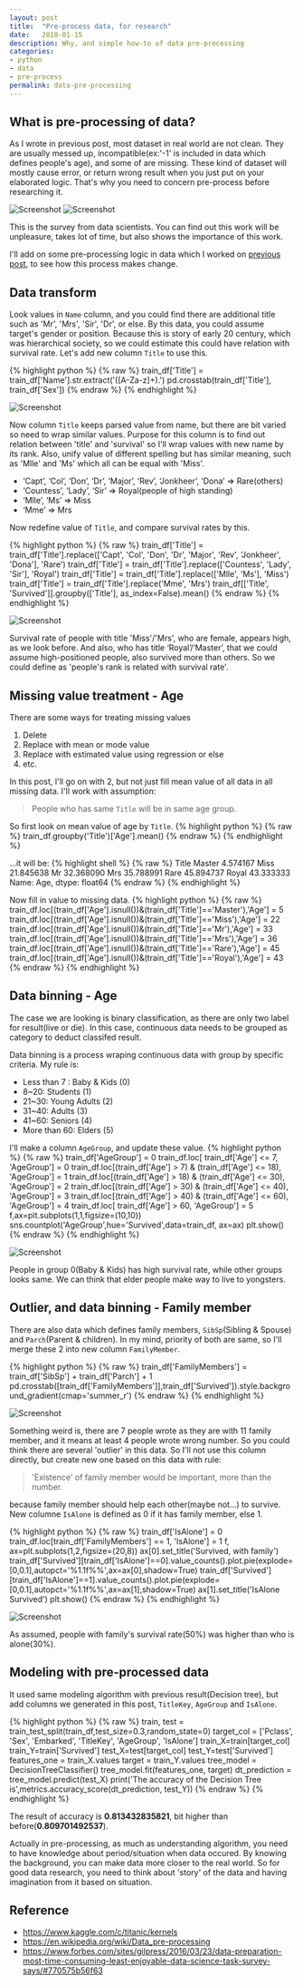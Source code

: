```yaml
---
layout: post
title:  "Pre-process data, for research"
date:   2018-01-15
description: Why, and simple how-to of data pre-processing
categories:
- python
- data
- pre-process
permalink: data-pre-processing
---
```



## What is pre-processing of data?
As I wrote in previous post, most dataset in real world are not clean. They are usually messed up, incompatible(ex:'-1' is included in data which defines people's age), and some of are missing. These kind of dataset will mostly cause error, or return wrong result when you just put on your elaborated logic. That's why you need to concern pre-process before researching it.

![Screenshot](/assets/post_img/data-pre-processing/data-pre-process-enjoyable.png)
![Screenshot](/assets/post_img/data-pre-processing/data-pre-process-spend-time.png)

This is the survey from data scientists. You can find out this work will be unpleasure, takes lot of time, but also shows the importance of this work.

I'll add on some pre-processing logic in data which I worked on [previous post](http://djkooks.github.io/first-kaggle-research), to see how this process makes change.


## Data transform
Look values in `Name` column, and you could find there are additional title such as 'Mr', 'Mrs', 'Sir', 'Dr', or else. By this data, you could assume target's gender or position. Because this is story of early 20 century, which was hierarchical society, so we could estimate this could have relation with survival rate. Let's add new column `Title` to use this.

{% highlight python %}
{% raw %}
train_df['Title'] = train_df['Name'].str.extract('([A-Za-z]+)\.')
pd.crosstab(train_df['Title'], train_df['Sex'])
{% endraw %}
{% endhighlight %}

![Screenshot](/assets/post_img/data-pre-processing/titanic-title-before.png)

Now column `Title` keeps parsed value from name, but there are bit varied so need to wrap similar values. Purpose for this column is to find out relation between 'title' and 'survival' so I'll wrap values with new name by its rank. 
Also, unify value of different spelling but has similar meaning, such as 'Mlle' and 'Ms' which all can be equal with 'Miss'.

- ‘Capt’, ‘Col’, ‘Don’, ‘Dr’, ‘Major’, ‘Rev’, ‘Jonkheer’, ‘Dona’ => Rare(others)
- ‘Countess’, ‘Lady’, ‘Sir’ => Royal(people of high standing)
- ‘Mlle’, ‘Ms’ => Miss
- ‘Mme’ => Mrs

Now redefine value of `Title`, and compare survival rates by this.

{% highlight python %}
{% raw %}
train_df['Title'] = train_df['Title'].replace(['Capt', 'Col', 'Don', 'Dr', 'Major', 'Rev', 'Jonkheer', 'Dona'], 'Rare')
train_df['Title'] = train_df['Title'].replace(['Countess', 'Lady', 'Sir'], 'Royal')
train_df['Title'] = train_df['Title'].replace(['Mlle', 'Ms'], 'Miss')
train_df['Title'] = train_df['Title'].replace('Mme', 'Mrs')
train_df[['Title', 'Survived']].groupby(['Title'], as_index=False).mean()
{% endraw %}
{% endhighlight %}

![Screenshot](/assets/post_img/data-pre-processing/titanic-title-survival.png)

Survival rate of people with title 'Miss'/'Mrs', who are female, appears high, as we look before. And also, who has title ‘Royal’/‘Master’, that we could assume high-positioned people, also survived more than others. So we could define as 'people's rank is related with survival rate'.


## Missing value treatment - Age
There are some ways for treating missing values

1. Delete
2. Replace with mean or mode value
3. Replace with estimated value using regression or else
4. etc.

In this post, I'll go on with 2, but not just fill mean value of all data in all missing data. 
I'll work with assumption:

> People who has same `Title` will be in same age group.

So first look on mean value of age by `Title`.
{% highlight python %}
{% raw %}
train_df.groupby('Title')['Age'].mean()
{% endraw %}
{% endhighlight %}

...it will be:
{% highlight shell %}
{% raw %}
Title
Master     4.574167
Miss      21.845638
Mr        32.368090
Mrs       35.788991
Rare      45.894737
Royal     43.333333
Name: Age, dtype: float64
{% endraw %}
{% endhighlight %}

Now fill in value to missing data.
{% highlight python %}
{% raw %}
train_df.loc[(train_df['Age'].isnull())&(train_df['Title']=='Master'),'Age'] = 5
train_df.loc[(train_df['Age'].isnull())&(train_df['Title']=='Miss'),'Age'] = 22
train_df.loc[(train_df['Age'].isnull())&(train_df['Title']=='Mr'),'Age'] = 33
train_df.loc[(train_df['Age'].isnull())&(train_df['Title']=='Mrs'),'Age'] = 36
train_df.loc[(train_df['Age'].isnull())&(train_df['Title']=='Rare'),'Age'] = 45
train_df.loc[(train_df['Age'].isnull())&(train_df['Title']=='Royal'),'Age'] = 43
{% endraw %}
{% endhighlight %}
 

## Data binning - Age
The case we are looking is binary classification, as there are only two label for result(live or die). In this case, continuous data needs to be grouped as category to deduct classifed result. 

Data binning is a process wraping continuous data with group by specific criteria.
My rule is:
- Less than 7 : Baby & Kids (0)
- 8~20: Students (1)
- 21~30: Young Adults (2)
- 31~40: Adults (3)
- 41~60: Seniors (4)
- More than 60: Elders (5)

I'll make a column `AgeGroup`, and update these value.
{% highlight python %}
{% raw %}
train_df['AgeGroup'] = 0
train_df.loc[ train_df['Age'] <= 7, 'AgeGroup'] = 0
train_df.loc[(train_df['Age'] > 7) & (train_df['Age'] <= 18), 'AgeGroup'] = 1
train_df.loc[(train_df['Age'] > 18) & (train_df['Age'] <= 30), 'AgeGroup'] = 2
train_df.loc[(train_df['Age'] > 30) & (train_df['Age'] <= 40), 'AgeGroup'] = 3
train_df.loc[(train_df['Age'] > 40) & (train_df['Age'] <= 60), 'AgeGroup'] = 4
train_df.loc[ train_df['Age'] > 60, 'AgeGroup'] = 5
f,ax=plt.subplots(1,1,figsize=(10,10))
sns.countplot('AgeGroup',hue='Survived',data=train_df, ax=ax)
plt.show()
{% endraw %}
{% endhighlight %}

![Screenshot](/assets/post_img/data-pre-processing/titanic-agegroup-survival.png)

People in group 0(Baby & Kids) has high survival rate, while other groups looks same. We can think that elder people make way to live to yongsters.


## Outlier, and data binning - Family member
There are also data which defines family members, `SibSp`(Sibling & Spouse) and `Parch`(Parent & children). In my mind, priority of both are same, so I'll merge these 2 into new column `FamilyMember`.

{% highlight python %}
{% raw %}
train_df['FamilyMembers'] = train_df['SibSp'] + train_df['Parch'] + 1
pd.crosstab([train_df['FamilyMembers']],train_df['Survived']).style.background_gradient(cmap='summer_r')
{% endraw %}
{% endhighlight %}

![Screenshot](/assets/post_img/data-pre-processing/titanic-family-member.png)

Something weird is, there are 7 people wrote as they are with 11 family member, and it means at least 4 people wrote wrong number. So you could think there are several 'outlier' in this data.
So I'll not use this column directly, but create new one based on this data with rule:

> 'Existence' of family member would be important, more than the number.

because family member should help each other(maybe not...) to survive. New columne `IsAlone` is defined as 0 if it has family member, else 1.

{% highlight python %}
{% raw %}
train_df['IsAlone'] = 0
train_df.loc[train_df['FamilyMembers'] == 1, 'IsAlone'] = 1
f, ax=plt.subplots(1,2,figsize=(20,8))
ax[0].set_title('Survived, with family')
train_df['Survived'][train_df['IsAlone']==0].value_counts().plot.pie(explode=[0,0.1],autopct='%1.1f%%',ax=ax[0],shadow=True)
train_df['Survived'][train_df['IsAlone']==1].value_counts().plot.pie(explode=[0,0.1],autopct='%1.1f%%',ax=ax[1],shadow=True)
ax[1].set_title('IsAlone Survived')
plt.show()
{% endraw %}
{% endhighlight %}

![Screenshot](/assets/post_img/data-pre-processing/titanic-isalone-survival.png)

As assumed, people with family's survival rate(50%) was higher than who is alone(30%).


## Modeling with pre-processed data
It used same modeling algorithm with previous result(Decision tree), but add columns we generated in this post, `TitleKey`, `AgeGroup` and `IsAlone`.

{% highlight python %}
{% raw %}
train, test = train_test_split(train_df,test_size=0.3,random_state=0)
target_col = ['Pclass', 'Sex', 'Embarked', 'TitleKey', 'AgeGroup', 'IsAlone']
train_X=train[target_col]
train_Y=train['Survived']
test_X=test[target_col]
test_Y=test['Survived']
features_one = train_X.values
target = train_Y.values
tree_model = DecisionTreeClassifier()
tree_model.fit(features_one, target)
dt_prediction = tree_model.predict(test_X)
print('The accuracy of the Decision Tree is',metrics.accuracy_score(dt_prediction, test_Y))
{% endraw %}
{% endhighlight %}

The result of accuracy is **0.813432835821**, bit higher than before(**0.809701492537**).

Actually in pre-processing, as much as understanding algorithm, you need to have knowledge about period/situation when data occured. By knowing the background, you can make data more closer to the real world. So for good data research, you need to think about 'story' of the data and having imagination from it based on situation.


## Reference
* https://www.kaggle.com/c/titanic/kernels
* https://en.wikipedia.org/wiki/Data_pre-processing
* https://www.forbes.com/sites/gilpress/2016/03/23/data-preparation-most-time-consuming-least-enjoyable-data-science-task-survey-says/#770575b56f63
